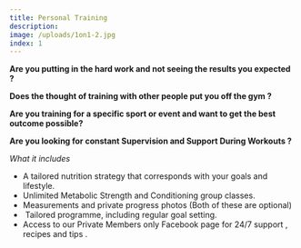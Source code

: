 ```yaml
---
title: Personal Training
description:
image: /uploads/1on1-2.jpg
index: 1
---
```



**Are you putting in the hard work and not seeing the results you expected ?**

**Does the thought of training with other people put you off the gym ?**

**Are you training for a specific sport or event and want to get the best outcome possible?**

**Are you looking for constant Supervision and Support During Workouts ?**

*What it includes*

* A tailored nutrition strategy that corresponds with your goals and lifestyle.&nbsp;
* Unlimited Metabolic Strength and Conditioning group classes.
* Measurements and private progress photos (Both of these are optional)
* &nbsp;Tailored programme, including regular goal setting.
* Access to our Private Members only Facebook page for 24/7 support , recipes and tips .&nbsp;